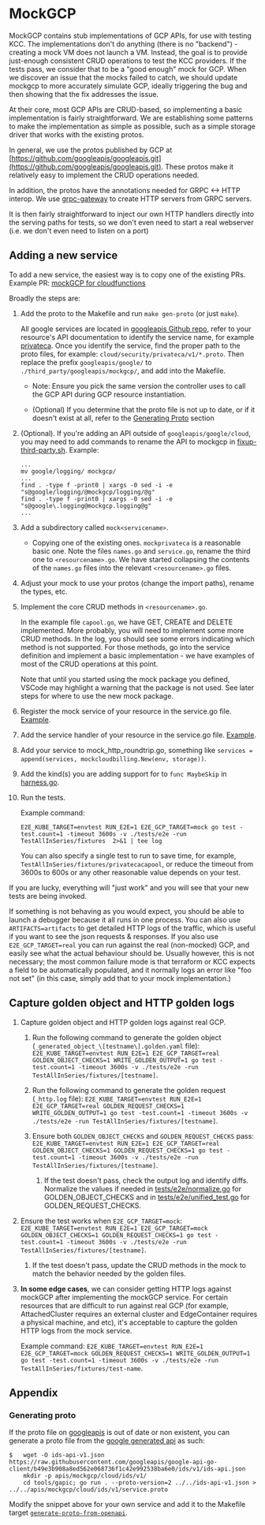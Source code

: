 # MockGCP 

MockGCP contains stub implementations of GCP APIs, for use with testing KCC.  The implementations
don't do anything (there is no "backend") - creating a mock VM does not launch a VM.  Instead, the
goal is to provide just-enough consistent CRUD operations to test the KCC providers.
If the tests pass, we consider that to be a "good enough" mock for GCP.  When
we discover an issue that the mocks failed to catch, we should update mockgcp
to more accurately simulate GCP, ideally triggering the bug and then showing
that the fix addresses the issue.

At their core, most GCP APIs are CRUD-based, so implementing a basic implementation is fairly straightforward.
We are establishing some patterns to make the implementation as simple as possible, such as a simple
storage driver that works with the existing protos.

In general, we use the protos published by GCP at [https://github.com/googleapis/googleapis.git](https://github.com/googleapis/googleapis.git).  These protos make it relatively easy to implement the CRUD operations needed.

In addition, the protos have the annotations needed for GRPC <-> HTTP interop.
We use [grpc-gateway](https://github.com/grpc-ecosystem/grpc-gateway) to create HTTP servers from GRPC servers.

It is then fairly straightforward to inject our own HTTP handlers directly into the serving paths
for tests, so we don't even need to start a real webserver (i.e. we don't even need to listen on a port)

## Adding a new service

To add a new service, the easiest way is to copy one of the existing PRs. Example PR: [mockGCP for cloudfunctions](https://github.com/GoogleCloudPlatform/k8s-config-connector/pull/869)

Broadly the steps are:

1. Add the proto to the Makefile and run `make gen-proto` (or just `make`).

   All google services are located in [googleapis Github repo](https://github.com/googleapis/googleapis/tree/master/google),
   refer to your resource's API documentation to identify the service name, for example [privateca](https://cloud.google.com/certificate-authority-service/docs/reference/rest#service:-privateca.googleapis.com).
   Once you identify the service, find the proper path to the proto files, for example:
   `cloud/security/privateca/v1/*.proto`. Then replace the prefix `googleapis/google/` to `./third_party/googleapis/mockgcp/`,
   and add into the Makefile.

   * Note: Ensure you pick the same version the controller uses to call the GCP API during GCP resource instantiation.

   * (Optional) If you determine that the proto file is not up to date, or if it doesn't exist at all, refer to the [Generating Proto](#generating-proto) section
   
1. (Optional). If you're adding an API outside of `googleapis/google/cloud`,
   you may need to add commands to rename the API to mockgcp in [fixup-third-party.sh](fixup-third-party.sh). Example:
   ```
   ...
   mv google/logging/ mockgcp/
   ...
   find . -type f -print0 | xargs -0 sed -i -e "s@google/logging/@mockgcp/logging/@g"
   find . -type f -print0 | xargs -0 sed -i -e "s@google\.logging@mockgcp.logging@g"
   ...
   ```

1. Add a subdirectory called `mock<servicename>`.

   * Copying one of the existing ones. `mockprivateca` is a reasonable basic one. Note the files `names.go` and `service.go`,
   rename the third one to `<resourcename>.go`. We have started collapsing the contents of the `names.go` files into the relevant `<resourcename>.go` files.
1. Adjust your mock to use your protos (change the import paths), rename the types, etc.
1. Implement the core CRUD methods in `<resourcename>.go`.

   In the example file `capool.go`, we have GET, CREATE and DELETE implemented. More probably, you will need to implement
   some more CRUD methods.  In the log, you should see some errors indicating which method is not supported.
   For those methods, go into the service definition and implement a basic implementation - we have
   examples of most of the CRUD operations at this point.

   Note that until you started using the mock package you defined, VSCode may highlight a warning that the package is not used. See later steps for where to use the new mock package.
1. Register the mock service of your resource in the service.go file.
   [Example](https://github.com/GoogleCloudPlatform/k8s-config-connector/blob/d10e4ac6241a454c995006ce2c83b5c4d20bb510/mockgcp/mockaiplatform/service.go#L58).
1. Add the service handler of your resource in the service.go file.
   [Example](https://github.com/GoogleCloudPlatform/k8s-config-connector/blob/d10e4ac6241a454c995006ce2c83b5c4d20bb510/mockgcp/mockaiplatform/service.go#L62).
1. Add your service to mock_http_roundtrip.go, something like `services = append(services, mockcloudbilling.New(env, storage))`.
1. Add the kind(s) you are adding support for to `func MaybeSkip` in
   [harness.go](https://github.com/GoogleCloudPlatform/k8s-config-connector/blob/master/config/tests/samples/create/harness.go).
1. Run the tests.

   Example command: 
   ```
   E2E_KUBE_TARGET=envtest RUN_E2E=1 E2E_GCP_TARGET=mock go test -test.count=1 -timeout 3600s -v ./tests/e2e -run TestAllInSeries/fixtures  2>&1 | tee log
   ```

   You can also specify a single test to run to save time, for example, `TestAllInSeries/fixtures/privatecacapool`, or
   reduce the timeout from 3600s to 600s or any other reasonable value depends on your test.

If you are lucky, everything will "just work" and you will see that your new tests are being invoked.

If something is not behaving as you would expect, you should be able to launch a debugger because it all runs in one process.
You can also use `ARTIFACTS=artifacts` to get detailed HTTP logs of the traffic, which is useful if you want to see the json requests & responses.
If you also use `E2E_GCP_TARGET=real` you can run against the real (non-mocked) GCP, and easily see what the actual behaviour should be.
Usually however, this is not necessary; the most common failure mode is that terraform or KCC expects a field to be automatically populated,
and it normally logs an error like "foo not set" (in this case, simply add that to your mock implementation.)

## Capture golden object and HTTP golden logs

1. Capture golden object and HTTP golden logs against real GCP.

   1. Run the following command to generate the golden object (`_generated_object_\[testname\].golden.yaml` file):
      `E2E_KUBE_TARGET=envtest RUN_E2E=1 E2E_GCP_TARGET=real GOLDEN_OBJECT_CHECKS=1 WRITE_GOLDEN_OUTPUT=1 go test -test.count=1 -timeout 3600s -v ./tests/e2e -run TestAllInSeries/fixtures/[testname]`.

   1. Run the following command to generate the golden request (`_http.log` file):
      `E2E_KUBE_TARGET=envtest RUN_E2E=1 E2E_GCP_TARGET=real GOLDEN_REQUEST_CHECKS=1 WRITE_GOLDEN_OUTPUT=1 go test -test.count=1 -timeout 3600s -v ./tests/e2e -run TestAllInSeries/fixtures/[testname]`.

   1. Ensure both `GOLDEN_OBJECT_CHECKS` and `GOLDEN_REQUEST_CHECKS` pass:
      `E2E_KUBE_TARGET=envtest RUN_E2E=1 E2E_GCP_TARGET=real GOLDEN_OBJECT_CHECKS=1 GOLDEN_REQUEST_CHECKS=1 go test -test.count=1 -timeout 3600s -v ./tests/e2e -run TestAllInSeries/fixtures/[testname]`.

      1. If the test doesn't pass, check the output log and identify diffs. Normalize the values if needed in
         [tests/e2e/normalize.go](https://github.com/GoogleCloudPlatform/k8s-config-connector/blob/v1.120.1/tests/e2e/normalize.go#L66)
         for GOLDEN_OBJECT_CHECKS and in
         [tests/e2e/unified_test.go](https://github.com/GoogleCloudPlatform/k8s-config-connector/blob/v1.120.1/tests/e2e/unified_test.go#L523)
         for GOLDEN_REQUEST_CHECKS.

1. Ensure the test works when `E2E_GCP_TARGET=mock`:
   `E2E_KUBE_TARGET=envtest RUN_E2E=1 E2E_GCP_TARGET=mock GOLDEN_OBJECT_CHECKS=1 GOLDEN_REQUEST_CHECKS=1 go test -test.count=1 -timeout 3600s -v ./tests/e2e -run TestAllInSeries/fixtures/[testname]`.

   1. If the test doesn't pass, update the CRUD methods in the mock to match the behavior needed by the golden files.

1. **In some edge cases**, we can consider getting HTTP logs against mockGCP after implementing the mockGCP service.
   For certain resources that are difficult to run against real GCP (for example, AttachedCluster requires an
   external cluster and EdgeContainer requires a physical machine, and etc), it's acceptable to capture the golden
   HTTP logs from the mock service.

   Example command: `E2E_KUBE_TARGET=envtest RUN_E2E=1 E2E_GCP_TARGET=mock GOLDEN_REQUEST_CHECKS=1 WRITE_GOLDEN_OUTPUT=1 go test -test.count=1 -timeout 3600s -v ./tests/e2e -run TestAllInSeries/fixtures/test-name`.

## Appendix

### Generating proto

If the proto file on [googleapis](https://github.com/googleapis/googleapis/commits/1e4137870560340a14700618a05e2d7162326af7/google/cloud/ids/v1/ids.proto) is out of date or non existent, you can generate a proto file from the [google generated api](https://github.com/googleapis/google-api-go-client/tree/b49e3b908a8ed562e068736f1c42e992538ba6e0) as such:

```shell
$ 	wget -O ids-api-v1.json https://raw.githubusercontent.com/googleapis/google-api-go-client/b49e3b908a8ed562e068736f1c42e992538ba6e0/ids/v1/ids-api.json
	mkdir -p apis/mockgcp/cloud/ids/v1/
	cd tools/gapic; go run . --proto-version=2 ../../ids-api-v1.json > ../../apis/mockgcp/cloud/ids/v1/service.proto
```

Modify the snippet above for your own service and add it to the Makefile target [`generate-proto-from-openapi`](https://github.com/GoogleCloudPlatform/k8s-config-connector/blob/bbdd7e244a8e9c1259ab939aa233c63fb38db1c2/mockgcp/Makefile#L73-L74).
